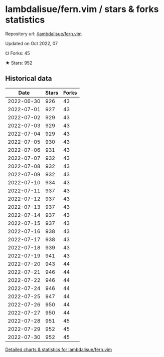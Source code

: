 # lambdalisue/fern.vim / stars & forks statistics

Repository url: [/lambdalisue/fern.vim](https://github.com/lambdalisue/fern.vim)

Updated on Oct 2022, 07

☋ Forks: 45

★ Stars: 952

## Historical data
| Date | Stars | Forks |
|------|-------|-------|
| 2022-06-30 | 926 | 43 | 
| 2022-07-01 | 927 | 43 | 
| 2022-07-02 | 929 | 43 | 
| 2022-07-03 | 929 | 43 | 
| 2022-07-04 | 929 | 43 | 
| 2022-07-05 | 930 | 43 | 
| 2022-07-06 | 931 | 43 | 
| 2022-07-07 | 932 | 43 | 
| 2022-07-08 | 932 | 43 | 
| 2022-07-09 | 932 | 43 | 
| 2022-07-10 | 934 | 43 | 
| 2022-07-11 | 937 | 43 | 
| 2022-07-12 | 937 | 43 | 
| 2022-07-13 | 937 | 43 | 
| 2022-07-14 | 937 | 43 | 
| 2022-07-15 | 937 | 43 | 
| 2022-07-16 | 938 | 43 | 
| 2022-07-17 | 938 | 43 | 
| 2022-07-18 | 939 | 43 | 
| 2022-07-19 | 941 | 43 | 
| 2022-07-20 | 943 | 44 | 
| 2022-07-21 | 946 | 44 | 
| 2022-07-22 | 946 | 44 | 
| 2022-07-24 | 946 | 44 | 
| 2022-07-25 | 947 | 44 | 
| 2022-07-26 | 950 | 44 | 
| 2022-07-27 | 950 | 44 | 
| 2022-07-28 | 951 | 45 | 
| 2022-07-29 | 952 | 45 | 
| 2022-07-30 | 952 | 45 | 


[Detailed charts & statistics for lambdalisue/fern.vim](https://reviewgithub.com/rep/lambdalisue/fern.vim)
